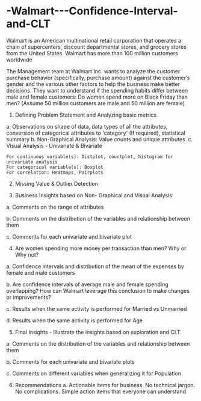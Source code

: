 # -Walmart---Confidence-Interval-and-CLT
Walmart is an American multinational retail corporation that operates a chain of supercenters, discount departmental stores, and grocery stores from the United States. Walmart has more than 100 million customers worldwide


The Management team at Walmart Inc. wants to analyze the customer purchase behavior (specifically, purchase amount) against the customer’s gender and the various other factors to help the business make better decisions. They want to understand if the spending habits differ between male and female customers: Do women spend more on Black Friday than men? (Assume 50 million customers are male and 50 million are female)


1. Defining Problem Statement and Analyzing basic metrics

  a. Observations on shape of data, data types of all the attributes, conversion of categorical attributes to 'category' (If required), statistical summary
  b. Non-Graphical Analysis: Value counts and unique attributes ​
  c. Visual Analysis - Univariate & Bivariate

    For continuous variable(s): Distplot, countplot, histogram for univariate analysis
    For categorical variable(s): Boxplot
    For correlation: Heatmaps, Pairplots
    
2. Missing Value & Outlier Detection

3. Business Insights based on Non- Graphical and Visual Analysis

  a. Comments on the range of attributes

  b. Comments on the distribution of the variables and relationship between them

  c. Comments for each univariate and bivariate plot

4. Are women spending more money per transaction than men? Why or Why not? 

  a. Confidence intervals and distribution of the mean of the expenses by female and male customers

  b. Are confidence intervals of average male and female spending overlapping? How can Walmart leverage this conclusion to make changes or improvements? 

  c. Results when the same activity is performed for Married vs Unmarried

  d. Results when the same activity is performed for Age

5. Final Insights  - Illustrate the insights based on exploration and CLT

  a. Comments on the distribution of the variables and relationship between them

  b. Comments for each univariate and bivariate plots

  c. Comments on different variables when generalizing it for Population

6. Recommendations
  a. Actionable items for business. No technical jargon. No complications. Simple action items that everyone can understand
